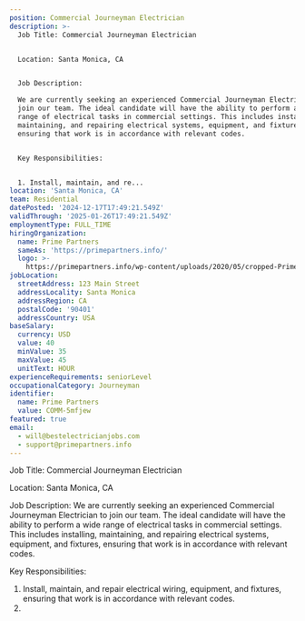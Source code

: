 ```yaml
---
position: Commercial Journeyman Electrician
description: >-
  Job Title: Commercial Journeyman Electrician


  Location: Santa Monica, CA


  Job Description:

  We are currently seeking an experienced Commercial Journeyman Electrician to
  join our team. The ideal candidate will have the ability to perform a wide
  range of electrical tasks in commercial settings. This includes installing,
  maintaining, and repairing electrical systems, equipment, and fixtures,
  ensuring that work is in accordance with relevant codes.


  Key Responsibilities:


  1. Install, maintain, and re...
location: 'Santa Monica, CA'
team: Residential
datePosted: '2024-12-17T17:49:21.549Z'
validThrough: '2025-01-26T17:49:21.549Z'
employmentType: FULL_TIME
hiringOrganization:
  name: Prime Partners
  sameAs: 'https://primepartners.info/'
  logo: >-
    https://primepartners.info/wp-content/uploads/2020/05/cropped-Prime-Partners-Logo-NO-BG-1-1.png
jobLocation:
  streetAddress: 123 Main Street
  addressLocality: Santa Monica
  addressRegion: CA
  postalCode: '90401'
  addressCountry: USA
baseSalary:
  currency: USD
  value: 40
  minValue: 35
  maxValue: 45
  unitText: HOUR
experienceRequirements: seniorLevel
occupationalCategory: Journeyman
identifier:
  name: Prime Partners
  value: COMM-5mfjew
featured: true
email:
  - will@bestelectricianjobs.com
  - support@primepartners.info
---
```




Job Title: Commercial Journeyman Electrician

Location: Santa Monica, CA

Job Description:
We are currently seeking an experienced Commercial Journeyman Electrician to join our team. The ideal candidate will have the ability to perform a wide range of electrical tasks in commercial settings. This includes installing, maintaining, and repairing electrical systems, equipment, and fixtures, ensuring that work is in accordance with relevant codes.

Key Responsibilities:

1. Install, maintain, and repair electrical wiring, equipment, and fixtures, ensuring that work is in accordance with relevant codes.
2.
